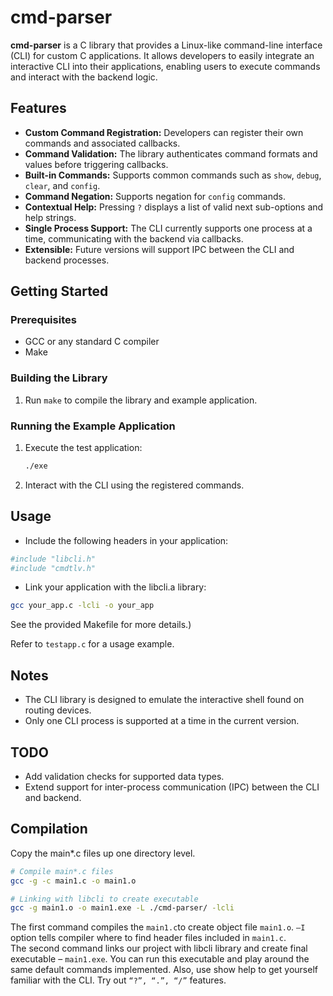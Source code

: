 # cmd-parser

**cmd-parser** is a C library that provides a Linux-like command-line interface (CLI) for custom C applications. It allows developers to easily integrate an interactive CLI into their applications, enabling users to execute commands and interact with the backend logic.

## Features

- **Custom Command Registration:** Developers can register their own commands and associated callbacks.
- **Command Validation:** The library authenticates command formats and values before triggering callbacks.
- **Built-in Commands:** Supports common commands such as `show`, `debug`, `clear`, and `config`.
- **Command Negation:** Supports negation for `config` commands.
- **Contextual Help:** Pressing `?` displays a list of valid next sub-options and help strings.
- **Single Process Support:** The CLI currently supports one process at a time, communicating with the backend via callbacks.
- **Extensible:** Future versions will support IPC between the CLI and backend processes.

## Getting Started

### Prerequisites

- GCC or any standard C compiler
- Make

### Building the Library

1. Run `make` to compile the library and example application.

### Running the Example Application

1. Execute the test application:
   ```sh
   ./exe
   ```

2. Interact with the CLI using the registered commands.

## Usage
- Include the following headers in your application:

```bash
#include "libcli.h"
#include "cmdtlv.h"
```
- Link your application with the libcli.a library:

```bash
gcc your_app.c -lcli -o your_app
```

See the provided Makefile for more details.)

Refer to `testapp.c` for a usage example.

## Notes
- The CLI library is designed to emulate the interactive shell found on routing devices.
- Only one CLI process is supported at a time in the current version.


## TODO
- Add validation checks for supported data types.
- Extend support for inter-process communication (IPC) between the CLI and backend.

<!-- For more detailed documentation, see the LinuxLikeCommandLineInterface.docx file included with the source code. -->


## Compilation

Copy the main*.c files up one directory level.

```bash
# Compile main*.c files
gcc -g -c main1.c -o main1.o

# Linking with libcli to create executable
gcc -g main1.o -o main1.exe -L ./cmd-parser/ -lcli
```

The first command compiles the `main1.c`to create object file `main1.o`. `–I` option tells compiler where to find header files included in `main1.c`.  
The second command links our project with libcli library and create final executable – `main1.exe`. You can run this executable and play around the same default commands implemented. Also, use show help to get yourself familiar with the CLI. Try out `“?”, “.”, “/”` features. 

<!-- See the figure below. -->
<!-- ![main1](static/image.png) -->